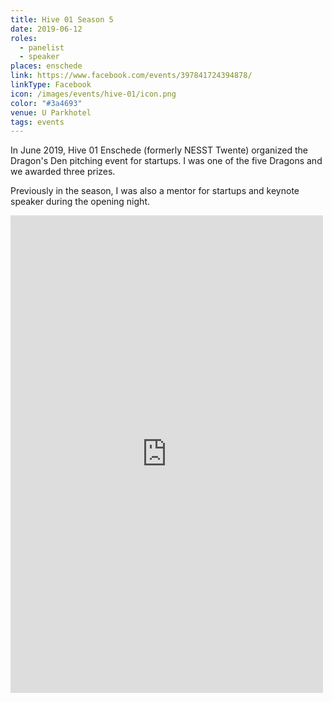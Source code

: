 ```yaml
---
title: Hive 01 Season 5
date: 2019-06-12
roles:
  - panelist
  - speaker
places: enschede
link: https://www.facebook.com/events/397841724394878/
linkType: Facebook
icon: /images/events/hive-01/icon.png
color: "#3a4693"
venue: U Parkhotel
tags: events
---
```


In June 2019, Hive 01 Enschede (formerly NESST Twente) organized the Dragon's Den pitching event for startups. I was one of the five Dragons and we awarded three prizes.

<!--more-->

Previously in the season, I was also a mentor for startups and keynote speaker during the opening night.

<iframe src="https://www.facebook.com/plugins/post.php?href=https%3A%2F%2Fwww.facebook.com%2FHive01Enschede%2Fposts%2F1873163166159985&width=500" width="500" height="764" style="border:none;overflow:hidden" scrolling="no" frameborder="0" allowTransparency="true" allow="encrypted-media" loading="lazy"></iframe>

